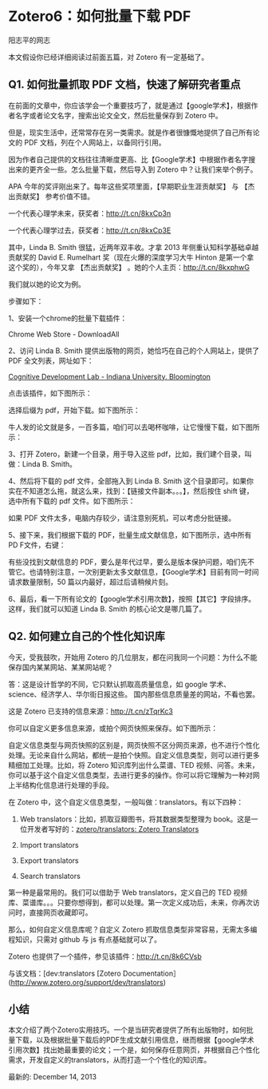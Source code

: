# Zotero6：如何批量下载 PDF

阳志平的网志

本文假设你已经详细阅读过前面五篇，对 Zotero 有一定基础了。

## Q1. 如何批量抓取 PDF 文档，快速了解研究者重点

在前面的文章中，你应该学会一个重要技巧了，就是通过【google学术】，根据作者名字或者论文名字，搜索出论文全文，然后批量保存到 Zotero 中。

但是，现实生活中，还常常存在另一类需求。就是作者很慷慨地提供了自己所有论文的 PDF 文档，列在个人网站上，以备同行引用。

因为作者自己提供的文档往往清晰度更高、比【Google学术】中根据作者名字搜出来的更齐全一些。怎么批量下载，然后导入到 Zotero 中？让我们来举个例子。

APA 今年的奖评刚出来了。每年这些奖项里面，【早期职业生涯贡献奖】 与 【杰出贡献奖】 参考价值不错。

一个代表心理学未来，获奖者：http://t.cn/8kxCp3n 

一个代表心理学过去，获奖者：http://t.cn/8kxCp3E

其中，Linda B. Smith 很猛，近两年双丰收。才拿 2013 年侧重认知科学基础卓越贡献奖的 David E. Rumelhart 奖（现在火爆的深度学习大牛 Hinton 是第一个拿这个奖的），今年又拿 【杰出贡献奖】 。她的个人主页：http://t.cn/8kxphwG

我们就以她的论文为例。

步骤如下：

1、安装一个chrome的批量下载插件：

Chrome Web Store - DownloadAll

2、访问 Linda B. Smith 提供出版物的网页，她恰巧在自己的个人网站上，提供了 PDF 全文列表，网址如下：

[Cognitive Development Lab - Indiana University. Bloomington](http://www.indiana.edu/~cogdev/publications.html)

点击该插件，如下图所示：

选择后缀为 pdf，开始下载。如下图所示：

牛人发的论文就是多，一百多篇，咱们可以去喝杯咖啡，让它慢慢下载，如下图所示：

3、打开 Zotero，新建一个目录，用于导入这些 pdf，比如，我们建个目录，叫做：Linda B. Smith。

4、然后将下载的 pdf 文件，全部拖入到 Linda B. Smith 这个目录即可。如果你实在不知道怎么拖，就这么来，找到：【链接文件副本。。。】，然后按住 shift 键，选中所有下载的 pdf 文件。如下图所示：

如果 PDF 文件太多，电脑内存较少，请注意别死机，可以考虑分批链接。

5、接下来，我们根据下载的 PDF，批量生成文献信息，如下图所示，选中所有 PD F文件，右键：

有些没找到文献信息的 PDF，要么是年代过早，要么是版本保护问题，咱们先不管它。也请特别注意，一次别更新太多文献信息，【Google学术】目前有同一时间请求数量限制，50 篇以内最好，超过后请稍候片刻。

6、最后，看一下所有论文的【google学术引用次数】，按照【其它】字段排序。这样，我们就可以知道 Linda B. Smith 的核心论文是哪几篇了。

## Q2. 如何建立自己的个性化知识库

今天，受我鼓吹，开始用 Zotero 的几位朋友，都在问我同一个问题：为什么不能保存国内某某网站、某某网站呢？

答：这是设计哲学的不同，它只默认抓取高质量信息，如 google 学术、science、经济学人、华尔街日报这些。 国内那些信息质量差的网站，不看也罢。

这是 Zotero 已支持的信息来源：http://t.cn/zTqrKc3

你可以自定义更多信息来源，或拍个网页快照来保存。如下图所示：

自定义信息类型与网页快照的区别是，网页快照不区分网页来源，也不进行个性化处理。无论来自什么网站，都统一是拍个快照。自定义信息类型，则可以进行更多精细加工处理。比如，将 Zotero 知识库列出什么菜谱、TED 视频、问答。未来，你可以基于这个自定义信息类型，去进行更多的操作。你可以将它理解为一种对网上半结构化信息进行处理的手段。

在 Zotero 中，这个自定义信息类型，一般叫做：translators。有以下四种：

1. Web translators：比如，抓取豆瓣图书，将其数据类型整理为 book。这是一位开发者写好的：[zotero/translators: Zotero Translators](https://github.com/zotero/translators)

2. Import translators

3. Export translators

4. Search translators

第一种是最常用的。我们可以借助于 Web translators，定义自己的 TED 视频库、菜谱库。。。只要你想得到，都可以处理。第一次定义成功后，未来，你再次访问时，直接网页收藏即可。

那么，如何自定义信息库呢？自定义 Zotero 抓取信息类型非常容易，无需太多编程知识，只需对 github 与 js 有点基础就可以了。 

Zotero 也提供了一个插件，参见该插件：http://t.cn/8k6CVsb 

与该文档：[dev:translators [Zotero Documentation］(http://www.zotero.org/support/dev/translators)

## 小结

本文介绍了两个Zotero实用技巧。一个是当研究者提供了所有出版物时，如何批量下载，以及根据批量下载后的PDF生成文献引用信息，继而根据【google学术引用次数】找出她最重要的论文；一个是，如何保存任意网页，并根据自己个性化需求，开发自定义的translators，从而打造一个个性化的知识库。

最新的: December 14, 2013